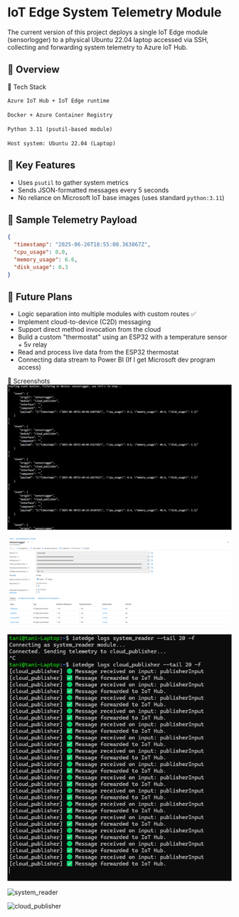# IoT Edge System Telemetry Module

The current version of this project deploys a single IoT Edge module (sensorlogger) to a physical Ubuntu 22.04 laptop accessed via SSH, collecting and forwarding system telemetry to Azure IoT Hub.

## 📌 Overview
🔧 Tech Stack

    Azure IoT Hub + IoT Edge runtime

    Docker + Azure Container Registry

    Python 3.11 (psutil-based module)

    Host system: Ubuntu 22.04 (Laptop)

## 🔧 Key Features

- Uses `psutil` to gather system metrics
- Sends JSON-formatted messages every 5 seconds
- No reliance on Microsoft IoT base images (uses standard `python:3.11`)


## 🔁 Sample Telemetry Payload
```json
{
  "timestamp": "2025-06-26T18:55:00.363867Z",
  "cpu_usage": 0.0,
  "memory_usage": 6.6,
  "disk_usage": 0.3
}
```
## 🚧 Future Plans

- Logic separation into multiple modules with custom routes ✅
- Implement cloud-to-device (C2D) messaging
- Support direct method invocation from the cloud
- Build a custom "thermostat" using an ESP32 with a temperature sensor + 5v relay
- Read and process live data from the ESP32 thermostat
- Connecting data stream to Power BI (If I get Microsoft dev program access)





📸 Screenshots
![Event Stream](azure-edge-telemetry/screenshots/azure-cli-stream.png)

![Device Status](azure-edge-telemetry/screenshots/sensorLogger-device.png)

![Module Logs](azure-edge-telemetry/screenshots/reader-and-publisher-logs.png)

![system_reader](azure-edge-telemetry/screenshots/system-reader.png)

![cloud_publisher](azure-edge-telemetry/screenshots/cloud-publisher.png)